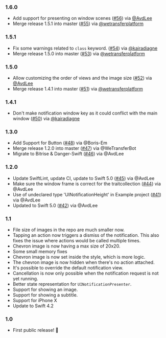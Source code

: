 ### 1.6.0
- Add support for presenting on window scenes ([#56](https://github.com/WeTransfer/UINotifications/pull/56)) via [@AvdLee](https://github.com/AvdLee)
- Merge release 1.5.1 into master ([#55](https://github.com/WeTransfer/UINotifications/pull/55)) via [@wetransferplatform](https://github.com/wetransferplatform)

### 1.5.1
- Fix some warnings related to `class` keyword. ([#54](https://github.com/WeTransfer/UINotifications/pull/54)) via [@kairadiagne](https://github.com/kairadiagne)
- Merge release 1.5.0 into master ([#53](https://github.com/WeTransfer/UINotifications/pull/53)) via [@wetransferplatform](https://github.com/wetransferplatform)

### 1.5.0
- Allow customizing the order of views and the image size ([#52](https://github.com/WeTransfer/UINotifications/pull/52)) via [@AvdLee](https://github.com/AvdLee)
- Merge release 1.4.1 into master ([#51](https://github.com/WeTransfer/UINotifications/pull/51)) via [@wetransferplatform](https://github.com/wetransferplatform)

### 1.4.1
- Don't make notification window key as it could conflict with the main window ([#50](https://github.com/WeTransfer/UINotifications/pull/50)) via [@kairadiagne](https://github.com/kairadiagne)

### 1.3.0
- Add Support for Button ([#48](https://github.com/WeTransfer/UINotifications/pull/48)) via @Boris-Em
- Merge release 1.2.0 into master ([#47](https://github.com/WeTransfer/UINotifications/pull/47)) via @WeTransferBot
- Migrate to Bitrise & Danger-Swift ([#46](https://github.com/WeTransfer/UINotifications/pull/46)) via @AvdLee

### 1.2.0

- Update SwiftLint, update CI, update to Swift 5.0 ([#45](https://github.com/WeTransfer/UINotifications/pull/45)) via @AvdLee
- Make sure the window frame is correct for the traitcollection ([#44](https://github.com/WeTransfer/UINotifications/pull/44)) via @AvdLee
- Use of undeclared type 'UINotificationHeight' in Example project ([#41](https://github.com/WeTransfer/UINotifications/issues/41)) via @AvdLee
- Updated to Swift 5.0 ([#42](https://github.com/WeTransfer/UINotifications/pull/42)) via @AvdLee

### 1.1
- File size of images in the repo are much smaller now.
- Tapping an action now triggers a dismiss of the notification. This also fixes the issue where actions would be called multiple times.
- Chevron image is now having a max size of 20x20.
- Some small memory fixes
- Chevron image is now set inside the style, which is more logic.
- The chevron image is now hidden when there's no action attached.
- It's possible to override the default notification view.
- Cancellation is now only possible when the notification request is not yet running.
- Better state representation for `UINotificationPresenter`.
- Support for showing an image.
- Support for showing a subtitle.
- Support for iPhone X
- Update to Swift 4.2

### 1.0

- First public release! 🎉